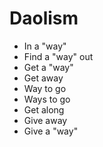 # Daolism

- In a "way"
- Find a "way" out
- Get a "way" 
- Get away
- Way to go
- Ways to go
- Get along
- Give away
- Give a "way"
